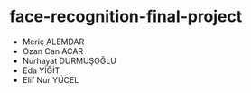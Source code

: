 # face-recognition-final-project

* Meriç ALEMDAR
* Ozan Can ACAR
* Nurhayat DURMUŞOĞLU
* Eda YİĞİT
* Elif Nur YÜCEL

